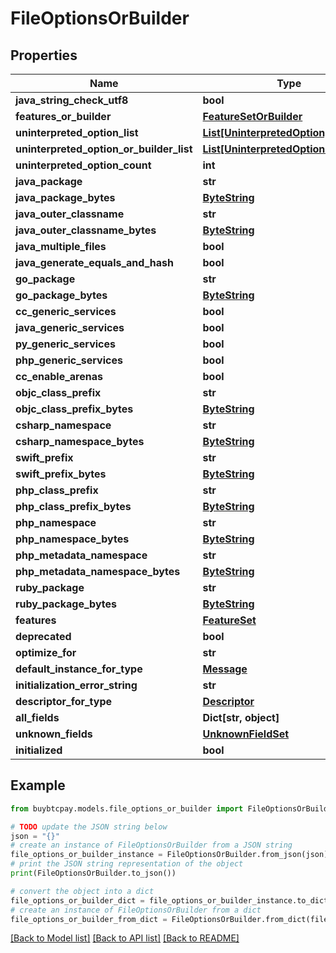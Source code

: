 # FileOptionsOrBuilder


## Properties

Name | Type | Description | Notes
------------ | ------------- | ------------- | -------------
**java_string_check_utf8** | **bool** |  | [optional] 
**features_or_builder** | [**FeatureSetOrBuilder**](FeatureSetOrBuilder.md) |  | [optional] 
**uninterpreted_option_list** | [**List[UninterpretedOption]**](UninterpretedOption.md) |  | [optional] 
**uninterpreted_option_or_builder_list** | [**List[UninterpretedOptionOrBuilder]**](UninterpretedOptionOrBuilder.md) |  | [optional] 
**uninterpreted_option_count** | **int** |  | [optional] 
**java_package** | **str** |  | [optional] 
**java_package_bytes** | [**ByteString**](ByteString.md) |  | [optional] 
**java_outer_classname** | **str** |  | [optional] 
**java_outer_classname_bytes** | [**ByteString**](ByteString.md) |  | [optional] 
**java_multiple_files** | **bool** |  | [optional] 
**java_generate_equals_and_hash** | **bool** |  | [optional] 
**go_package** | **str** |  | [optional] 
**go_package_bytes** | [**ByteString**](ByteString.md) |  | [optional] 
**cc_generic_services** | **bool** |  | [optional] 
**java_generic_services** | **bool** |  | [optional] 
**py_generic_services** | **bool** |  | [optional] 
**php_generic_services** | **bool** |  | [optional] 
**cc_enable_arenas** | **bool** |  | [optional] 
**objc_class_prefix** | **str** |  | [optional] 
**objc_class_prefix_bytes** | [**ByteString**](ByteString.md) |  | [optional] 
**csharp_namespace** | **str** |  | [optional] 
**csharp_namespace_bytes** | [**ByteString**](ByteString.md) |  | [optional] 
**swift_prefix** | **str** |  | [optional] 
**swift_prefix_bytes** | [**ByteString**](ByteString.md) |  | [optional] 
**php_class_prefix** | **str** |  | [optional] 
**php_class_prefix_bytes** | [**ByteString**](ByteString.md) |  | [optional] 
**php_namespace** | **str** |  | [optional] 
**php_namespace_bytes** | [**ByteString**](ByteString.md) |  | [optional] 
**php_metadata_namespace** | **str** |  | [optional] 
**php_metadata_namespace_bytes** | [**ByteString**](ByteString.md) |  | [optional] 
**ruby_package** | **str** |  | [optional] 
**ruby_package_bytes** | [**ByteString**](ByteString.md) |  | [optional] 
**features** | [**FeatureSet**](FeatureSet.md) |  | [optional] 
**deprecated** | **bool** |  | [optional] 
**optimize_for** | **str** |  | [optional] 
**default_instance_for_type** | [**Message**](Message.md) |  | [optional] 
**initialization_error_string** | **str** |  | [optional] 
**descriptor_for_type** | [**Descriptor**](Descriptor.md) |  | [optional] 
**all_fields** | **Dict[str, object]** |  | [optional] 
**unknown_fields** | [**UnknownFieldSet**](UnknownFieldSet.md) |  | [optional] 
**initialized** | **bool** |  | [optional] 

## Example

```python
from buybtcpay.models.file_options_or_builder import FileOptionsOrBuilder

# TODO update the JSON string below
json = "{}"
# create an instance of FileOptionsOrBuilder from a JSON string
file_options_or_builder_instance = FileOptionsOrBuilder.from_json(json)
# print the JSON string representation of the object
print(FileOptionsOrBuilder.to_json())

# convert the object into a dict
file_options_or_builder_dict = file_options_or_builder_instance.to_dict()
# create an instance of FileOptionsOrBuilder from a dict
file_options_or_builder_from_dict = FileOptionsOrBuilder.from_dict(file_options_or_builder_dict)
```
[[Back to Model list]](../README.md#documentation-for-models) [[Back to API list]](../README.md#documentation-for-api-endpoints) [[Back to README]](../README.md)


